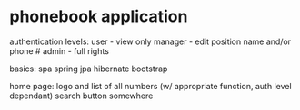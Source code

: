 phonebook application
=============================================

authentication levels:
user - view only
manager - edit position name and/or phone #
admin - full rights

basics:
spa
spring
jpa
hibernate
bootstrap

home page:
logo and list of all numbers (w/ appropriate function, auth level dependant)
search button somewhere